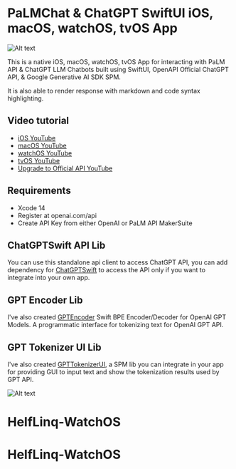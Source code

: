 # PaLMChat & ChatGPT SwiftUI iOS, macOS, watchOS, tvOS App

![Alt text](https://imagizer.imageshack.com/v2/640x480q70/924/4Qgrta.jpg "image")

This is a native iOS, macOS, watchOS, tvOS App for interacting with PaLM API & ChatGPT LLM Chatbots built using SwiftUI, OpenAPI Official ChatGPT API, & Google Generative AI SDK SPM.

It is also able to render response with markdown and code syntax highlighting.

## Video tutorial
- [iOS YouTube](https://youtu.be/PLEgTCT20zU)
- [macOS YouTube](https://youtu.be/Wl1cDvwpJoE)
- [watchOS YouTube](https://youtu.be/DwXy0gKz1GY)
- [tvOS YouTube](https://youtu.be/7RQHG7GXJ_U)
- [Upgrade to Official API YouTube](https://youtu.be/9byLhs5hQjI)

## Requirements
- Xcode 14 
- Register at openai.com/api
- Create API Key from either OpenAI or PaLM API MakerSuite

## ChatGPTSwift API Lib
You can use this standalone api client to access ChatGPT API, you can add dependency for [ChatGPTSwift](https://github.com/alfianlosari/ChatGPTSwift) to access the API only if you want to integrate into your own app.

## GPT Encoder Lib
I've also created [GPTEncoder](https://github.com/alfianlosari/GPTEncoder) Swift BPE Encoder/Decoder for OpenAI GPT Models. A programmatic interface for tokenizing text for OpenAI GPT API.

## GPT Tokenizer UI Lib
I've also created [GPTTokenizerUI](https://github.com/alfianlosari/GPTTokenizerUI), a SPM lib you can integrate in your app for providing GUI to input text and show the tokenization results used by GPT API.

![Alt text](https://imagizer.imageshack.com/v2/640x480q70/922/CEVvrE.png "image")
# HelfLinq-WatchOS
# HelfLinq-WatchOS
